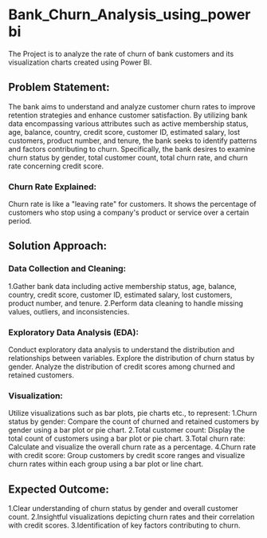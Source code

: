 # Bank_Churn_Analysis_using_powerbi
The Project is to analyze the rate of churn of bank customers and its visualization charts created using Power BI.

## Problem Statement:

The bank aims to understand and analyze customer churn rates to improve retention strategies and enhance customer satisfaction. By utilizing bank data encompassing various attributes such as active membership status, age, balance, country, credit score, customer ID, estimated salary, lost customers, product number, and tenure, the bank seeks to identify patterns and factors contributing to churn. Specifically, the bank desires to examine churn status by gender, total customer count, total churn rate, and churn rate concerning credit score.

### Churn Rate Explained: 
Churn rate is like a "leaving rate" for customers. It shows the percentage of customers who stop using a company's product or service over a certain period.

## Solution Approach:

### Data Collection and Cleaning:
1.Gather bank data including active membership status, age, balance, country, credit score, customer ID, estimated salary, lost customers, product number, and tenure.
2.Perform data cleaning to handle missing values, outliers, and inconsistencies.

### Exploratory Data Analysis (EDA):
Conduct exploratory data analysis to understand the distribution and relationships between variables.
Explore the distribution of churn status by gender.
Analyze the distribution of credit scores among churned and retained customers.

### Visualization:
Utilize visualizations such as bar plots, pie charts etc., to represent:
1.Churn status by gender: Compare the count of churned and retained customers by gender using a bar plot or pie chart.
2.Total customer count: Display the total count of customers using a bar plot or pie chart.
3.Total churn rate: Calculate and visualize the overall churn rate as a percentage.
4.Churn rate with credit score: Group customers by credit score ranges and visualize churn rates within each group using a bar plot or line chart.

## Expected Outcome:

1.Clear understanding of churn status by gender and overall customer count.
2.Insightful visualizations depicting churn rates and their correlation with credit scores.
3.Identification of key factors contributing to churn.

